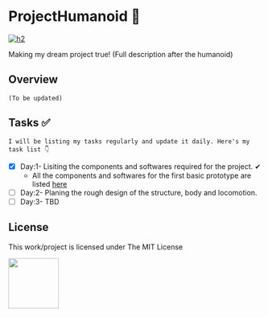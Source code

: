 # ProjectHumanoid 🤖
[![h2](https://badgen.net/badge/License/MIT/green)](https://opensource.org/licenses/MIT)

Making my dream project true! (Full description after the humanoid)

## Overview 
    (To be updated)

## Tasks ✅
    I will be listing my tasks regularly and update it daily. Here's my task list 👇
- [x] Day:1- Lisiting the components and softwares required for the project. ✔
    - All the components and softwares for the first basic prototype are listed [here](https://docs.google.com/spreadsheets/d/1umH1u6VtXe61_nD6P8NMLcW21WuQo1Iu1Kq_EpjzxTw/edit?usp=sharing)
- [ ] Day:2- Planing the rough design of the structure, body and locomotion.
- [ ] Day:3- TBD

## License
This work/project is licensed under The MIT License

[<img src="https://opensource.org/files/OSIApproved_1.png" height=100>](https://opensource.org/licenses/MIT)

